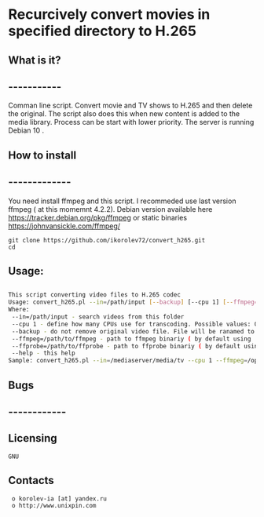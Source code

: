 #					Recurcively convert movies in specified directory to H.265


##  What is it?
##  -----------
Comman line script.
Convert movie and TV shows to H.265 and then delete the original. 
The script also does this when new content is added to the media library.
Process can be start with lower priority.
The server is running Debian 10 .	

##  How to install 
##  -------------
You need install ffmpeg and this script.
I recommeded use last version ffmpeg ( at this momemnt 4.2.2). Debian version available here https://tracker.debian.org/pkg/ffmpeg or static binaries https://johnvansickle.com/ffmpeg/

```
git clone https://github.com/ikorolev72/convert_h265.git
cd 
```


##	Usage:
##
```bash
This script converting video files to H.265 codec 
Usage: convert_h265.pl --in=/path/input [--backup] [--cpu 1] [--ffmpeg=/path/to/ffmpeg][--ffprobe=/path/to/ffprobe]  [--help]
Where:
 --in=/path/input - search videos from this folder 
 --cpu 1 - define how many CPUs use for transcoding. Possible values: 0 - mean use all CPUs, from 1 to all CPU cores ( can be checked with 'nproc' linux command ), default: 1.
 --backup - do not remove original video file. File will be ranamed to 'original_video_filename' with digits extension like 'original_video_filename.1234455.22222'
 --ffmpeg=/path/to/ffmpeg - path to ffmpeg binariy ( by default using 'ffmpeg', must be found in environment PATH )
 --ffprobe=/path/to/ffprobe - path to ffprobe binariy ( by default using 'ffprobe', must be found in environment PATH )
 --help - this help
Sample:	convert_h265.pl --in=/mediaserver/media/tv --cpu 1 --ffmpeg=/opt/ffmpeg/bin/ffmpeg --ffprobe=/opt/ffmpeg/bin/ffprobe 
```



##  Bugs
##  ------------



  Licensing
  ---------
	GNU

  Contacts
  --------

     o korolev-ia [at] yandex.ru
     o http://www.unixpin.com

